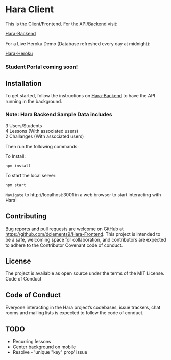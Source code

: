 # Hara Client

This is the Client/Frontend. For the API/Backend visit:

[Hara-Backend](https://github.com/dclements9/Hara-Backend)

For a Live Heroku Demo (Database refreshed every day at midnight): 

[Hara-Heroku](http://hara-client.herokuapp.com/)

### Student Portal coming soon!

## Installation

To get started, follow the instructions on [Hara-Backend](https://github.com/dclements9/Hara-Backend) to have the API running in the background.

### Note: Hara Backend Sample Data includes 
3 Users/Students<br/> 
4 Lessons (With associated users)<br/> 
2 Challanges (With associated users)


Then run the following commands:

To Install:
```js
npm install
```
To start the local server:
```js
npm start
```
`Navigate` to http://localhost:3001 in a web browser to start interacting with Hara!

## Contributing

Bug reports and pull requests are welcome on GitHub at https://github.com/dclements9/Hara-Frontend. This project is intended to be a safe, welcoming space for collaboration, and contributors are expected to adhere to the Contributor Covenant code of conduct.

## License

The project is available as open source under the terms of the MIT License.
Code of Conduct

## Code of Conduct

Everyone interacting in the Hara project’s codebases, issue trackers, chat rooms and mailing lists is expected to follow the code of conduct.

## TODO

* Recurring lessons
* Center background on mobile
* Resolve - 'unique "key" prop' issue